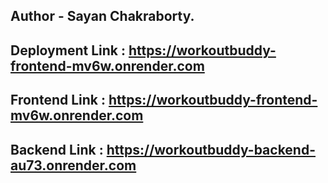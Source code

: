 ## Author - Sayan Chakraborty.

## Deployment Link : https://workoutbuddy-frontend-mv6w.onrender.com

## Frontend Link : https://workoutbuddy-frontend-mv6w.onrender.com

## Backend Link : https://workoutbuddy-backend-au73.onrender.com


